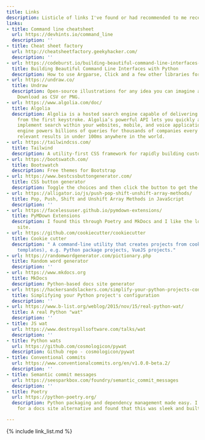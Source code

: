```yaml
---
title: Links
description: Listicle of links I've found or had recommended to me recently
links:
- title: Command line cheatsheet
  url: https://devhints.io/command_line
  description: ''
- title: Cheat sheet factory
  url: http://cheatsheetfactory.geekyhacker.com/
  description: ''
- url: https://codeburst.io/building-beautiful-command-line-interfaces-with-python-26c7e1bb54df
  title: Building Beautiful Command Line Interfaces with Python
  description: How to use Argparse, Click and a few other libraries for a Python CLI.
- url: https://undraw.co/
  title: Undraw
  description: Open-source illustrations for any idea you can imagine and create.
    Download as CSV or PNG.
- url: https://www.algolia.com/doc/
  title: Algolia
  description: Algolia is a hosted search engine capable of delivering real-time results
    from the first keystroke. Algolia’s powerful API lets you quickly and seamlessly
    implement search within your websites, mobile, and voice applications. Our search
    engine powers billions of queries for thousands of companies every month, delivering
    relevant results in under 100ms anywhere in the world.
- url: https://tailwindcss.com/
  title: Tailwind
  description: A utility-first CSS framework for rapidly building custom designs.
- url: https://bootswatch.com/
  title: Bootswatch
  description: Free themes for Bootstrap
- url: https://www.bestcssbuttongenerator.com/
  title: CSS button generator
  description: Toggle the choices and then click the button to get the CSS.
- url: https://alligator.io/js/push-pop-shift-unshift-array-methods/
  title: Pop, Push, Shift and Unshift Array Methods in JavaScript
  description: ''
- url: https://facelessuser.github.io/pymdown-extensions/
  title: PyMDown Extensions
  description: I found this through Poetry and MkDocs and I like the look of this
    site.
- url: https://github.com/cookiecutter/cookiecutter
  title: Cookie cutter
  description: " A command-line utility that creates projects from cookiecutters (project
    templates), e.g. Python package projects, VueJS projects."
- url: https://randomwordgenerator.com/pictionary.php
  title: Random word generator
  description: ''
- url: https://www.mkdocs.org
  title: MkDocs
  description: Python-based docs site generator
- url: https://hackersandslackers.com/simplify-your-python-projects-configuration/
  title: Simplifying your Python project's configuration
  description: ''
- url: https://www.b-list.org/weblog/2015/nov/15/real-python-wat/
  title: A real Python "wat"
  description: ''
- title: JS wat
  url: https://www.destroyallsoftware.com/talks/wat
  description: ''
- title: Python wats
  url: https://github.com/cosmologicon/pywat
  description: Github repo - cosmologicon/pywat
- title: Conventional commits
  url: https://www.conventionalcommits.org/en/v1.0.0-beta.2/
  description: ''
- title: Semantic commit messages
  url: https://seesparkbox.com/foundry/semantic_commit_messages
  description: ''
- title: Poetry
  url: https://python-poetry.org/
  description: Python packaging and dependency management made easy. I was looking
    for a docs site alternative and found that this was sleek and built on MkDocs.

---
```

{% include link_list.md %}